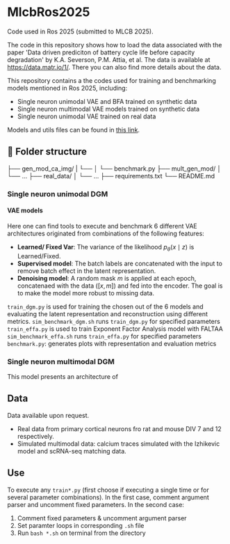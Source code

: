 # MlcbRos2025
Code used in Ros 2025 (submitted to MLCB 2025).

The code in this repository shows how to load the data associated with the paper 'Data driven prediciton of battery cycle life before capacity degradation' by K.A. Severson, P.M. Attia, et al. The data is available at https://data.matr.io/1/. There you can also find more details about the data.


This repository contains a the codes used for training and benchmarking models mentioned in Ros 2025, including:

- Single neuron unimodal VAE and BFA trained on synthetic data
- Single neuron multimodal VAE models trained on synthetic data
- Single neuron unimodal VAE trained on real data

Models and utils files can be found in [this link](https://github.com/AbanteLab/CaGenNet).

## 📂 Folder structure
├── gen_mod_ca_img/
|   └──
│   └── benchmark.py
├── mult_gen_mod/
│   └── ...
├── real_data/
│   └── ...
├── requirements.txt
└── README.md

### Single neuron unimodal DGM

#### VAE models
Here one can find tools to execute and benchmark 6 different VAE architectures originated from combinations of the following features:
- **Learned/ Fixed Var**: The variance of the likelihood $p_\theta(x\mid z)$ is Learned/Fixed.
- **Supervised model**: The batch labels are concatenated with the input to remove batch effect in the latent representation.
- **Denoising model**: A random mask $m$ is applied at each epoch, concatenaed with the data ($[x,m]$) and fed into the encoder. The goal is to make the model more robust to missing data.

`train_dgm.py` is used for training the chosen out of the 6 models and evaluating the latent representation and reconstruction using different metrics.
`sim_benchmark_dgm.sh` runs `train_dgm.py` for specified parameters
`train_effa.py` is used to train Exponent Factor Analysis model with FALTAA
`sim_benchmark_effa.sh` runs `train_effa.py` for specified parameters
`benchmark.py`: generates plots with representation and evaluation metrics

### Single neuron multimodal DGM
This model presents an architecture of 


## Data

Data available upon request.
- Real data from primary cortical neurons fro rat and mouse DIV 7 and 12 respectively.
- Simulated multimodal data: calcium traces simulated with the Izhikevic model and scRNA-seq matching data.

## Use
To execute any `train*.py` (first choose if executing a single time or for several parameter combinations). In the first case, comment argument parser and uncomment fixed parameters. In the second case:
1. Comment fixed parameters & uncomment argument parser
2. Set paramter loops in corresponding `.sh` file
3. Run `bash *.sh` on terminal from the directory

